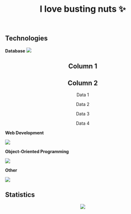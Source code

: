 <h1 align="center">I love busting nuts ✨</h1>
<br>


<h2>Technologies</h2>
<b>Database</b>
<img src="https://skillicons.dev/icons?i=mysql"/>
    <div class="container" align="center">
            <h2>Column 1</h2><h2>Column 2</h2>
            <p>Data 1</p><p>Data 2</p>
            <p>Data 3</p><p>Data 4</p>
        </div>
    </div>

<b>Web Development</b>

![](https://skillicons.dev/icons?i=html,css,js,nodejs)


**Object-Oriented Programming**

![](https://skillicons.dev/icons?i=cs)

**Other**

![](https://skillicons.dev/icons?i=java)

## Statistics
<div align="center">
<img src="http://github-profile-summary-cards.vercel.app/api/cards/profile-details?username=deltagamingch&theme=tokyonight"/>
</div>
